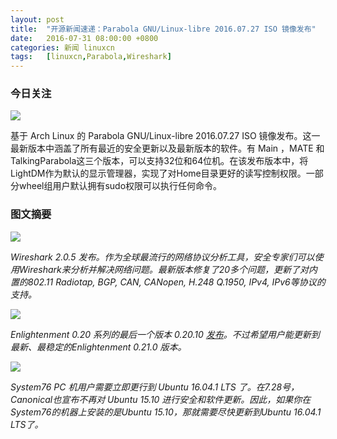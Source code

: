 ```yaml
---
layout: post
title:	"开源新闻速递：Parabola GNU/Linux-libre 2016.07.27 ISO 镜像发布"
date:	2016-07-31 08:00:00 +0800 
categories:	新闻 linuxcn 
tags:	[linuxcn,Parabola,Wireshark]
---
```



### 今日关注


![](/Asserts/Images//attachment/album/201607/30/230914vm61x1acm6hh881x.jpg)


基于 Arch Linux 的 Parabola GNU/Linux-libre 2016.07.27 ISO 镜像发布。这一最新版本中涵盖了所有最近的安全更新以及最新版本的软件。有 Main ，MATE 和 TalkingParabola这三个版本，可以支持32位和64位机。在该发布版本中，将LightDM作为默认的显示管理器，实现了对Home目录更好的读写控制权限。一部分wheel组用户默认拥有sudo权限可以执行任何命令。


### 图文摘要


![](/Asserts/Images//attachment/album/201607/30/231330dy9sdoaepdozty8m.jpg)


*Wireshark 2.0.5 发布。作为全球最流行的网络协议分析工具，安全专家们可以使用Wireshark来分析并解决网络问题。最新版本修复了20多个问题，更新了对内置的802.11 Radiotap, BGP, CAN, CANopen, H.248 Q.1950, IPv4, IPv6等协议的支持。*


![](/Asserts/Images//attachment/album/201607/30/231700j6l921251jhlamk6.jpg)


*Enlightenment 0.20 系列的最后一个版本 0.20.10 [发布](https://www.enlightenment.org/news/e-0.20.10-release)。不过希望用户能更新到最新、最稳定的Enlightenment 0.21.0 版本。*


![](/Asserts/Images//attachment/album/201607/30/233027alq7goeyzyq7w0kq.jpg)


*System76 PC 机用户需要立即更行到 Ubuntu 16.04.1 LTS 了。在7.28号，Canonical也宣布不再对 Ubuntu 15.10 进行安全和软件更新。因此，如果你在System76的机器上安装的是Ubuntu 15.10，那就需要尽快更新到Ubuntu 16.04.1 LTS了。*
